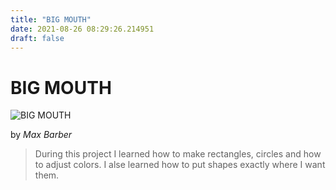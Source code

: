 ```yaml
---
title: "BIG MOUTH"
date: 2021-08-26 08:29:26.214951
draft: false
---
```


# BIG MOUTH

![BIG MOUTH](../images/a1855672-0671-11ec-a7fe-1e00f30e0089.png)

by *Max Barber*



> During this project I learned how to make rectangles, circles and how to adjust colors. I alse learned how to put shapes exactly where I want them.